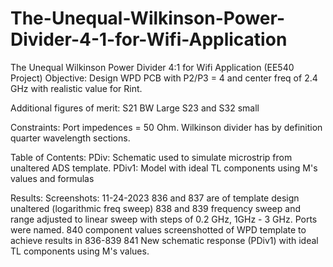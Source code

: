 # The-Unequal-Wilkinson-Power-Divider-4-1-for-Wifi-Application
The Unequal Wilkinson Power Divider 4:1  for Wifi Application (EE540 Project)
Objective:
Design WPD PCB with P2/P3 = 4 and center freq of 2.4 GHz with realistic value for Rint.

Additional figures of merit:
S21 BW Large
S23 and S32 small

Constraints:
Port impedences = 50 Ohm.
Wilkinson divider has by definition quarter wavelength sections.

Table of Contents:
PDiv: Schematic used to simulate microstrip from unaltered ADS template. 
PDiv1: Model with ideal TL components using M's values and formulas

Results:
Screenshots: 
11-24-2023
836 and 837 are of template design unaltered (logarithmic freq sweep)
838 and 839 frequency sweep and range adjusted to linear sweep with steps of 0.2 GHz, 1GHz - 3 GHz. Ports were named. 
840 component values screenshotted of WPD template to achieve results in 836-839
841 New schematic response (PDiv1) with ideal TL components using M's values.
